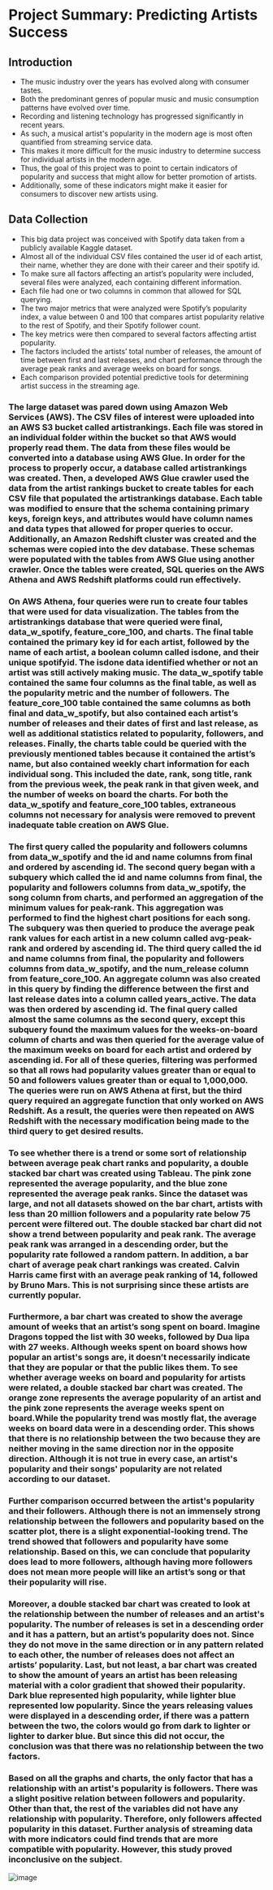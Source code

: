 # Project Summary: Predicting Artists Success

## Introduction
- The music industry over the years has evolved along with consumer tastes.
- Both the predominant genres of popular music and music consumption patterns have evolved over time.
- Recording and listening technology has progressed significantly in recent years.
- As such, a musical artist's popularity in the modern age is most often quantified from streaming service data.
- This makes it more difficult for the music industry to determine success for individual artists in the modern age.
- Thus, the goal of this project was to point to certain indicators of popularity and success that might allow for better promotion of artists.
-  Additionally, some of these indicators might make it easier for consumers to discover new artists using.
 
## Data Collection
- This big data project was conceived with Spotify data taken from a publicly available Kaggle dataset.
- Almost all of the individual CSV files contained the user id of each artist, their name, whether they are done with their career and their spotify id.
- To make sure all factors affecting an artist’s popularity were included, several files were analyzed, each containing different information.
- Each file had one or two columns in common that allowed for SQL querying.
- The two major metrics that were analyzed were Spotify’s popularity index, a value between 0 and 100 that compares artist popularity relative to the rest of Spotify, and their Spotify follower count.
- The key metrics were then compared to several factors affecting artist popularity.
- The factors included the artists’ total number of releases, the amount of time between first and last releases, and chart performance through the average peak ranks and average weeks on board for songs.
- Each comparison provided potential predictive tools for determining artist success in the streaming age. 
 
###	The large dataset was pared down using Amazon Web Services (AWS). The CSV files of interest were uploaded into an AWS S3 bucket called artistrankings. Each file was stored in an individual folder within the bucket so that AWS would properly read them. The data from these files would be converted into a database using AWS Glue. In order for the process to properly occur, a database called artistrankings was created. Then, a developed AWS Glue crawler used the data from the artist rankings bucket to create tables for each CSV file that populated the artistrankings database. Each table was modified to ensure that the schema containing primary keys, foreign keys, and attributes would have column names and data types that allowed for proper queries to occur. Additionally, an Amazon Redshift cluster was created and the schemas were copied into the dev database. These schemas were populated with the tables from AWS Glue using another crawler. Once the tables were created, SQL queries on the AWS Athena and AWS Redshift platforms could run effectively.

### On AWS Athena, four queries were run to create four tables that were used for data visualization. The tables from the artistrankings database that were queried were final, data_w_spotify, feature_core_100, and charts. The final table contained the primary key id for each artist, followed by the name of each artist, a boolean column called isdone, and their unique spotifyid. The isdone data identified whether or not an artist was still actively making music. The data_w_spotify table contained the same four columns as the final table, as well as the popularity metric and the number of followers. The feature_core_100 table contained the same columns as both final and data_w_spotify, but also contained each artist’s number of releases and their dates of first and last release, as well as additional statistics related to popularity, followers, and releases. Finally, the charts table could be queried with the previously mentioned tables because it contained the artist’s name, but also contained weekly chart information for each individual song. This included the date, rank, song title, rank from the previous week, the peak rank in that given week, and the number of weeks on board the charts. For both the data_w_spotify and feature_core_100 tables, extraneous columns not necessary for analysis were removed to prevent inadequate table creation on AWS Glue.

### The first query called the popularity and followers columns from data_w_spotify and the id and name columns from final and ordered by ascending id. The second query began with a subquery which called the id and name columns from final, the popularity and followers columns from data_w_spotify, the song column from charts, and performed an aggregation of the minimum values for peak-rank. This aggregation was performed to find the highest chart positions for each song. The subquery was then queried to produce the average peak rank values for each artist in a new column called avg-peak-rank and ordered by ascending id. The third query called the id and name columns from final, the popularity and followers columns from data_w_spotify, and the num_release column from feature_core_100. An aggregate column was also created in this query by finding the difference between the first and last release dates into a column called years_active. The data was then ordered by ascending id. The final query called almost the same columns as the second query, except this subquery found the maximum values for the weeks-on-board column of charts and was then queried for the average value of the maximum weeks on board for each artist and ordered by ascending id. For all of these queries, filtering was performed so that all rows had popularity values greater than or equal to 50 and followers values greater than or equal to 1,000,000. The queries were run on AWS Athena at first, but the third query required an aggregate function that only worked on AWS Redshift. As a result, the queries were then repeated on AWS Redshift with the necessary modification being made to the third query to get desired results.

### To see whether there is a trend or some sort of relationship between average peak chart ranks and popularity,  a double stacked bar chart was created using Tableau. The pink zone represented the average popularity, and the blue zone represented the average peak ranks. Since the dataset was large, and not all datasets showed on the bar chart, artists with less than 20 million followers and a popularity rate below 75 percent were filtered out. The double stacked bar chart did not show a trend between popularity and peak rank. The average peak rank was arranged in a descending order, but the popularity rate followed a random pattern. In addition, a bar chart of average peak chart rankings was created. Calvin Harris came first with an average peak ranking of 14, followed by Bruno Mars. This is not surprising since these artists are currently popular. 

### Furthermore, a bar chart was created to show the average amount of weeks that an artist’s song spent on board. Imagine Dragons topped the list with 30 weeks, followed by Dua lipa with 27 weeks. Although weeks spent on board shows how popular an artist's songs are, it doesn’t necessarily indicate that they are popular or that the public likes them. To see whether average weeks on board and popularity for artists were related, a double stacked bar chart was created. The orange zone represents the average popularity of an artist and the pink zone represents the average weeks spent on board.While the popularity trend was mostly flat, the average weeks on board data were in a descending order. This shows that there is no relationship between the two because they are neither moving in the same direction nor in the opposite direction. Although it is not true in every case, an artist's popularity and their songs' popularity are not related according to our dataset. 
	
### Further comparison occurred between the artist's popularity and their followers. Although there is not an immensely strong relationship between the followers and popularity based on the scatter plot, there is a slight exponential-looking trend. The trend showed that followers and popularity have some relationship. Based on this, we can conclude that popularity does lead to more followers, although having more followers does not mean more people will like an artist’s song or that their popularity will rise. 

### Moreover, a double stacked bar chart was created to look at the relationship between the number of releases and an artist's popularity. The number of releases is set in a descending order and it has a pattern, but an artist’s popularity does not. Since they do not move in the same direction or in any pattern related to each other, the number of releases does not affect an artists’ popularity. Last, but not least, a bar chart was created to show the amount of years an artist has been releasing material with a color gradient that showed their popularity. Dark blue represented high popularity, while lighter blue represented low popularity. Since the years releasing values were displayed in a descending order, if there was a pattern between the two, the colors would go from dark to lighter or lighter to darker blue. But since this did not occur, the conclusion was that there was no relationship between the two factors.


### Based on all the graphs and charts, the only factor that has a relationship with an artist's popularity is followers. There was a slight positive relation between followers and popularity. Other than that, the rest of the variables did not have any relationship with popularity. Therefore, only followers affected popularity in this dataset. Further analysis of streaming data with more indicators could find trends that are more compatible with popularity. However, this study proved inconclusive on the subject.

![image](https://github.com/ruthiang/Ruth-Iang/assets/98433448/e4abd0cd-11c8-4f5d-a06d-a740cef7f2b1)
